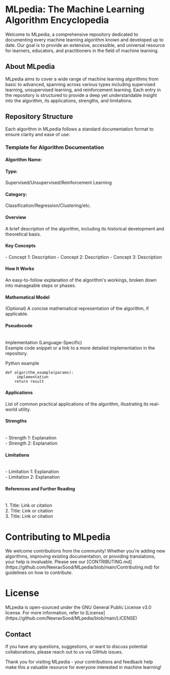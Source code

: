 <h1>MLpedia: The Machine Learning Algorithm Encyclopedia</h1>
Welcome to MLpedia, a comprehensive repository dedicated to documenting every machine learning algorithm known and developed up to date. Our goal is to provide an extensive, accessible, and universal resource for learners, educators, and practitioners in the field of machine learning.


<h2>About MLpedia</h2>
MLpedia aims to cover a wide range of machine learning algorithms from basic to advanced, spanning across various types including supervised learning, unsupervised learning, and reinforcement learning. Each entry in the repository is structured to provide a deep yet understandable insight into the algorithm, its applications, strengths, and limitations.


<h2>Repository Structure</h2>
Each algorithm in MLpedia follows a standard documentation format to ensure clarity and ease of use:

<h3>Template for Algorithm Documentation</h3>
<h4>Algorithm Name:</h4>
<h4>Type:</h4> Supervised/Unsupervised/Reinforcement Learning  
<h4>Category:</h4> Classification/Regression/Clustering/etc.

<h4>Overview</h4>
A brief description of the algorithm, including its historical development and theoretical basis.

<h4>Key Concepts</h4>
- Concept 1: Description
- Concept 2: Description
- Concept 3: Description

<h4>How It Works</h4>
An easy-to-follow explanation of the algorithm's workings, broken down into manageable steps or phases.

<h4>Mathematical Model</h4>
(Optional) A concise mathematical representation of the algorithm, if applicable.

<h4>Pseudocode</h4><br>
Implementation (Language-Specific)<br>
Example code snippet or a link to a more detailed implementation in the repository.

Python example
```
def algorithm_example(params):
     implementation
    return result
```

<h4>Applications</h4>
List of common practical applications of the algorithm, illustrating its real-world utility.

<h4>Strengths</h4><br>
- Strength 1: Explanation<br>
- Strength 2: Explanation<br>

<h4>Limitations</h4><br>
- Limitation 1: Explanation<br>
- Limitation 2: Explanation<br>

<h4>References and Further Reading</h4><br>
1. Title: Link or citation<br>
2. Title: Link or citation<br>
3. Title: Link or citation<br>


<h1>Contributing to MLpedia</h1>
We welcome contributions from the community! Whether you're adding new algorithms, improving existing documentation, or providing translations, your help is invaluable. Please see our [CONTRIBUTING.md](https://github.com/NeeravSood/MLpedia/blob/main/Contributing.md) for guidelines on how to contribute.

<h1>License</h1>
MLpedia is open-sourced under the GNU General Public License v3.0 license. For more information, refer to [License](https://github.com/NeeravSood/MLpedia/blob/main/LICENSE) 

<h2>Contact</h2>
If you have any questions, suggestions, or want to discuss potential collaborations, please reach out to us via GitHub issues.

Thank you for visiting MLpedia - your contributions and feedback help make this a valuable resource for everyone interested in machine learning!
